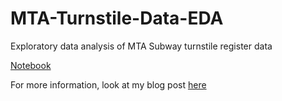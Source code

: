 # MTA-Turnstile-Data-EDA
Exploratory data analysis of MTA Subway turnstile register data

[Notebook](https://github.com/saranaweera/MTA-Turnstile-Data-EDA/blob/master/MTA-Turnstile-EDA.ipynb)

For more information, look at my blog post [here](https://saranaweera.github.io/MTA-Turnstile-DataAnalysis/)

